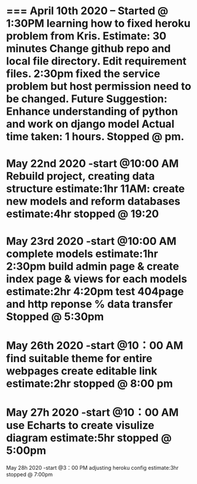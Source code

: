 ===
April 10th 2020 – Started @ 1:30PM
learning how to fixed heroku problem from Kris.
Estimate: 30 minutes
Change github repo and local file directory.
Edit requirement files.
2:30pm fixed the service problem but host permission need to be changed.
Future Suggestion: Enhance understanding of python and work on django model 
Actual time taken: 1 hours.
Stopped @ pm.
===
May 22nd 2020 -start @10:00 AM
Rebuild project, creating data structure
estimate:1hr
11AM: create new models and reform databases
estimate:4hr
stopped @ 19:20
===
May 23rd 2020 -start @10:00 AM
complete models
estimate:1hr
2:30pm build admin page & create index page & views for each models
estimate:2hr
4:20pm test 404page and http reponse % data transfer
Stopped @ 5:30pm
===
May 26th 2020 -start @10：00 AM
find suitable theme for entire webpages
create editable link
estimate:2hr
stopped @ 8:00 pm
===
May 27h 2020 -start @10：00 AM
use Echarts to create visulize diagram
estimate:5hr
stopped @ 5:00pm
===
May 28h 2020 -start @3：00 PM
adjusting heroku config
estimate:3hr
stopped @ 7:00pm
